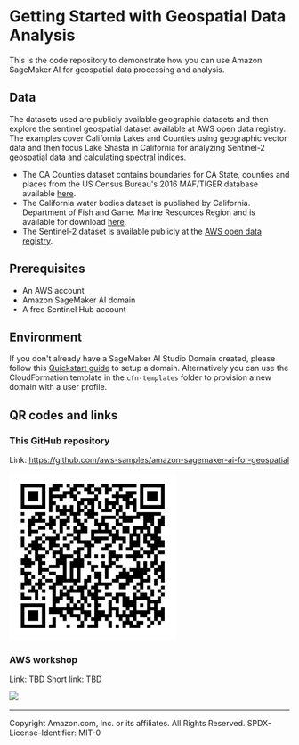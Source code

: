 
# Getting Started with Geospatial Data Analysis

This is the code repository to demonstrate how you can use Amazon SageMaker AI for geospatial data processing and analysis.

## Data

The datasets used are publicly available geographic datasets and then explore the sentinel geospatial dataset available at AWS open data registry. The examples cover California Lakes and Counties using geographic vector data and then focus Lake Shasta in California for analyzing Sentinel-2 geospatial data and calculating spectral indices.

- The CA Counties dataset contains boundaries for CA State, counties and places from the US Census Bureau's 2016 MAF/TIGER database available [here](https://data.ca.gov/dataset/ca-geographic-boundaries).
- The California water bodies dataset is published by California. Department of Fish and Game. Marine Resources Region and is available for download [here](https://maps.princeton.edu/download/file/stanford-zx543xm6802-shapefile.zip).
- The Sentinel-2 dataset is available publicly at the [AWS open data registry](https://registry.opendata.aws/sentinel-2/).

## Prerequisites

- An AWS account
- Amazon SageMaker AI domain
- A free Sentinel Hub account 

## Environment

If you don't already have a SageMaker AI Studio Domain created, please follow this [Quickstart guide](https://docs.aws.amazon.com/sagemaker/latest/dg/onboard-quick-start.html) to setup a domain. Alternatively you can use the CloudFormation template in the `cfn-templates` folder to provision a new domain with a user profile.

## QR codes and links

### This GitHub repository
Link: https://github.com/aws-samples/amazon-sagemaker-ai-for-geospatial  

<img src="./img/gitrepo-qr-code.png" alt="GitHub repo QR code" width="300px">

### AWS workshop
Link: TBD 
Short link: TBD

![](./img/workshop-qr-code.svg)

---

Copyright Amazon.com, Inc. or its affiliates. All Rights Reserved.
SPDX-License-Identifier: MIT-0